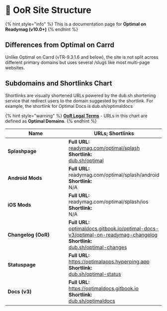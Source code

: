 # 🚧 OoR Site Structure

{% hint style="info" %}
This is a documentation page for **Optimal on Readymag (v10.0+)**
{% endhint %}

## Differences from Optimal on Carrd

Unlike Optimal on Carrd (vTR-9.3.1.6 and below), the site is not split across different primary domains but uses several /slugs like most multi-page websites.&#x20;

## Subdomains and Shortlinks Chart&#x20;

Shortlinks are visually shortened URLs powered by the dub.sh shortening service that redirect users to the domain suggested by the shortlink. For example, the shortlink for Optimal Docs is dub.sh/optimaldocs

{% hint style="warning" %}
[**OoR Legal Terms**](../oor-legal-terms.md) - URLs in this chart are defined as **Optimal Domains**.
{% endhint %}

<table><thead><tr><th width="202.5">Name</th><th>URLs; Shortlinks</th></tr></thead><tbody><tr><td><strong>Splashpage</strong> </td><td><strong>Full URL:</strong><br><a href="https://readymag.com/optimal/splash">readymag.com/optimal/splash</a><a href="https://readymag.com/optimal/splash"><br></a><strong>Shortlink:</strong><br><a href="https://dub.sh/optimal">dub.sh/optimal</a></td></tr><tr><td><strong>Android Mods</strong></td><td><strong>Full URL:</strong><br>readymag.com/optimal/splash/android<br><strong>Shortlink:</strong><br>N/A</td></tr><tr><td><strong>iOS Mods</strong></td><td><strong>Full URL:</strong><br>readymag.com/optimal/splash/ios<br><strong>Shortlink:</strong><br>N/A</td></tr><tr><td><strong>Changelog (OoR)</strong></td><td><strong>Full URL:</strong><br><a href="https://optimaldocs.gitbook.io/optimal-docs-v3/optimal-on-readymag-changelog">optimaldocs.gitbook.io/optimal-docs-v3/optimal-on-readymag-changelog</a><br><strong>Shortlink:</strong><br><a href="https://dub.sh/optimal-changes">dub.sh/optimal-changes</a></td></tr><tr><td><strong>Statuspage</strong></td><td><strong>Full URL:</strong><br><a href="https://optimalapps.hyperping.app">https://optimalapps.hyperping.app</a><br><strong>Shortlink:</strong><br><a href="https://dub.sh/optimal-status">dub.sh/optimal-status</a></td></tr><tr><td><strong>Docs (v3)</strong></td><td><strong>Full URL:</strong><br><a href="https://optimaldocs.gitbook.io">https://optimaldocs.gitbook.io </a><br><strong>Shortlink:</strong><br><a href="https://dub.sh/optimaldocs">dub.sh/optimaldocs</a></td></tr></tbody></table>

